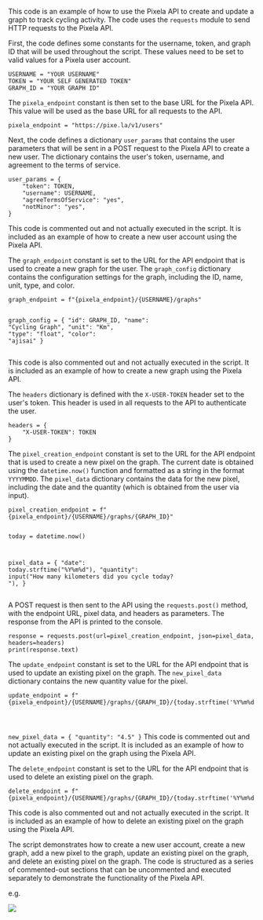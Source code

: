 <p>This code is an example of how to use the Pixela API to create and update a graph to track cycling activity. The code uses the <code>requests</code> module to send HTTP requests to the Pixela API.</p>
<p>First, the code defines some constants for the username, token, and graph ID that will be used throughout the script. These values need to be set to valid values for a Pixela user account.</p>
<pre><code>USERNAME = <span>"YOUR USERNAME"</span>
TOKEN = <span>"YOUR SELF GENERATED TOKEN"</span>
GRAPH_ID = <span>"YOUR GRAPH ID"</span>
</code></pre>
<p>The <code>pixela_endpoint</code> constant is then set to the base URL for the Pixela API. This value will be used as the base URL for all requests to the API.</p>
<pre><code>pixela_endpoint = <span>"https://pixe.la/v1/users"</span>
</code></pre>
<p>Next, the code defines a dictionary <code>user_params</code> that contains the user parameters that will be sent in a POST request to the Pixela API to create a new user. The dictionary contains the user's token, username, and agreement to the terms of service.</p>
<pre><code>user_params = {
    <span>"token"</span>: TOKEN,
    <span>"username"</span>: USERNAME,
    <span>"agreeTermsOfService"</span>: <span>"yes"</span>,
    <span>"notMinor"</span>: <span>"yes"</span>,
}
</code></pre>
<p>This code is commented out and not actually executed in the script. It is included as an example of how to create a new user account using the Pixela API.</p>
<p>The <code>graph_endpoint</code> constant is set to the URL for the API endpoint that is used to create a new graph for the user. The <code>graph_config</code> dictionary contains the configuration settings for the graph, including the ID, name, unit, type, and color.</p>
<pre><code>graph_endpoint = <span>f"<span>{pixela_endpoint}</span>/<span>{USERNAME}</span>/graphs"</span>

graph_config = {
    <span>"id"</span>: GRAPH_ID,
    <span>"name"</span>: <span>"Cycling Graph"</span>,
    <span>"unit"</span>: <span>"Km"</span>,
    <span>"type"</span>: <span>"float"</span>,
    <span>"color"</span>: <span>"ajisai"</span>
}
</code></pre>
<p>This code is also commented out and not actually executed in the script. It is included as an example of how to create a new graph using the Pixela API.</p>
<p>The <code>headers</code> dictionary is defined with the <code>X-USER-TOKEN</code> header set to the user's token. This header is used in all requests to the API to authenticate the user.</p>
<pre><code>headers = {
    <span>"X-USER-TOKEN"</span>: TOKEN
}
</code></pre>
<p>The <code>pixel_creation_endpoint</code> constant is set to the URL for the API endpoint that is used to create a new pixel on the graph. The current date is obtained using the <code>datetime.now()</code> function and formatted as a string in the format <code>YYYYMMDD</code>. The <code>pixel_data</code> dictionary contains the data for the new pixel, including the date and the quantity (which is obtained from the user via input).</p>
<pre><code>pixel_creation_endpoint = <span>f"<span>{pixela_endpoint}</span>/<span>{USERNAME}</span>/graphs/<span>{GRAPH_ID}</span>"</span>

today = datetime.now()

pixel_data = {
    <span>"date"</span>: today.strftime(<span>"%Y%m%d"</span>),
    <span>"quantity"</span>: <span>input</span>(<span>"How many kilometers did you cycle today? "</span>),
}
</code></pre>
<p>A POST request is then sent to the API using the <code>requests.post()</code> method, with the endpoint URL, pixel data, and headers as parameters. The response from the API is printed to the console.</p>
<pre><code>response = requests.post(url=pixel_creation_endpoint, json=pixel_data, headers=headers)
<span>print</span>(response.text)
</code></pre>
<p>The <code>update_endpoint</code> constant is set to the URL for the API endpoint that is used to update an existing pixel on the graph. The <code>new_pixel_data</code> dictionary contains the new quantity value for the pixel.</p>
<pre><code>update_endpoint = <span>f"<span>{pixela_endpoint}</span>/<span>{USERNAME}</span>/graphs/{GRAPH_ID}/{today.strftime('%Y%m%d')}"</p></pre>
<p>new_pixel_data = { "quantity": "4.5" }</code>
This code <span>is</span> commented out <span>and</span> <span>not</span> actually executed <span>in</span> the script. It <span>is</span> included <span>as</span> an example <span>of</span> how <span>to</span> update an existing pixel <span>on</span> the graph <span>using</span> the Pixela API.

The <code>delete_endpoint</code> constant <span>is</span> <span>set</span> <span>to</span> the URL <span>for</span> the API endpoint that <span>is</span> used <span>to</span> delete an existing pixel <span>on</span> the graph.

<pre><code>delete_endpoint = f<span>"{pixela_endpoint}/{USERNAME}/graphs/{GRAPH_ID}/{today.strftime('%Y%m%d')}"</span></code>
</code></pre>
<p>This code is also commented out and not actually executed in the script. It is included as an example of how to delete an existing pixel on the graph using the Pixela API.</p>
<p>The script demonstrates how to create a new user account, create a new graph, add a new pixel to the graph, update an existing pixel on the graph, and delete an existing pixel on the graph. The code is structured as a series of commented-out sections that can be uncommented and executed separately to demonstrate the functionality of the Pixela API.</p>


 <p>e.g.</p><img align="middle" src="https://img-c.udemycdn.com/redactor/raw/2020-10-06_11-25-09-f5178d077e01e576671fc418a7d32880.gif">
